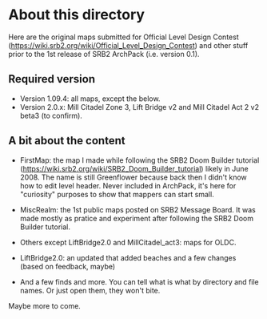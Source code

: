 About this directory
=============

Here are the original maps submitted for Official Level Design Contest (https://wiki.srb2.org/wiki/Official_Level_Design_Contest) and other stuff prior to the 1st release of SRB2 ArchPack (i.e. version 0.1).


Required version
-------------

* Version 1.09.4: all maps, except the below.
* Version 2.0.x: Mill Citadel Zone 3, Lift Bridge v2 and Mill Citadel Act 2 v2 beta3 (to confirm).


A bit about the content
-------------

* FirstMap: the map I made while following the SRB2 Doom Builder tutorial (https://wiki.srb2.org/wiki/SRB2_Doom_Builder_tutorial) likely in June 2008. The name is still Greenflower because back then I didn't know how to edit level header. Never included in ArchPack, it's here for "curiosity" purposes to show that mappers can start small.

* MiscRealm: the 1st public maps posted on SRB2 Message Board. It was made mostly as pratice and experiment after following the SRB2 Doom Builder tutorial.

* Others except LiftBridge2.0 and MillCitadel_act3: maps for OLDC.

* LiftBridge2.0: an updated that added beaches and a few changes (based on feedback, maybe)

* And a few finds and more. You can tell what is what by directory and file names. Or just open them, they won't bite.

Maybe more to come.
